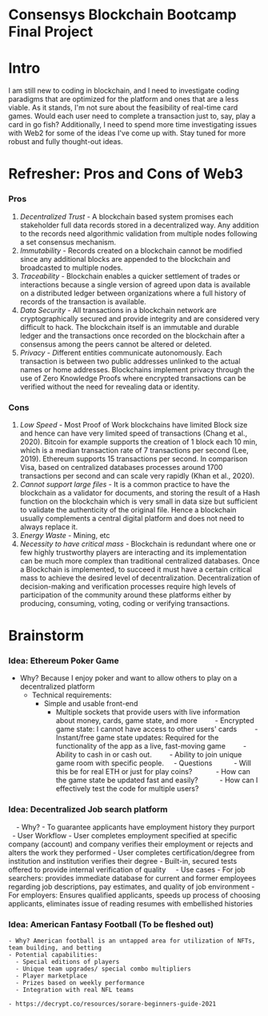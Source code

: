 # Consensys Blockchain Bootcamp Final Project

# Intro

I am still new to coding in blockchain, and I need to investigate coding paradigms that are optimized for the platform and ones that are a less viable. As it stands, I'm not sure about the feasibility of real-time card games. Would each user need to complete a transaction just to, say, play a card in go fish? Additionally, I need to spend more time investigating issues with Web2 for some of the ideas I've come up with. Stay tuned for more robust and fully thought-out ideas.
# Refresher: Pros and Cons of Web3

### Pros

1. *Decentralized Trust* - A blockchain based system promises each stakeholder full data records stored in a decentralized way. Any addition to the records need algorithmic validation from multiple nodes following a set consensus mechanism.
2. *Immutability -* Records created on a blockchain cannot be modified since any additional blocks are appended to the blockchain and broadcasted to multiple nodes.
3. *Traceability -* Blockchain enables a quicker settlement of trades or interactions because a single version of agreed upon data is available on a distributed ledger between organizations where a full history of records of the transaction is available.
4. *Data Security -* All transactions in a blockchain network are cryptographically secured and provide integrity and are considered very difficult to hack. The blockchain itself is an immutable and durable ledger and the transactions once recorded on the blockchain after a consensus among the peers cannot be altered or deleted.
5. *Privacy - D*ifferent entities communicate autonomously. Each transaction is between two public addresses unlinked to the actual names or home addresses. Blockchains implement privacy through the use of Zero Knowledge Proofs where encrypted transactions can be verified without the need for revealing data or identity.

### Cons

1. *Low Speed* -  Most Proof of Work blockchains have limited Block size and hence can have very limited speed of transactions (Chang et al., 2020). Bitcoin for example supports the creation of 1 block each 10 min, which is a median transaction rate of 7 transactions per second (Lee, 2019). Ethereum supports 15 transactions per second. In comparison Visa, based on centralized databases processes around 1700 transactions per second and can scale very rapidly (Khan et al., 2020).
2. *Cannot support large files* - It is a common practice to have the blockchain as a validator for documents, and storing the result of a Hash function on the blockchain which is very small in data size but sufficient to validate the authenticity of the original file. Hence a blockchain usually complements a central digital platform and does not need to always replace it.
3. *Energy Waste* - Mining, etc
4. *Necessity to have critical mass -* Blockchain is redundant where one or few highly trustworthy players are interacting and its implementation can be much more complex than traditional centralized databases. Once a Blockchain is implemented, to succeed it must have a certain critical mass to achieve the desired level of decentralization. Decentralization of decision-making and verification processes require high levels of participation of the community around these platforms either by producing, consuming, voting, coding or verifying transactions.

# Brainstorm

### Idea: Ethereum Poker Game
* Why? Because I enjoy poker and want to allow others to play on a decentralized platform
    *  Technical requirements:
        -  Simple and usable front-end
            *  Multiple sockets that provide users with live information about money, cards, game state, and more
        - Encrypted game state: I cannot have access to other users' cards
        - Instant/free game state updates: Required for the functionality of the app as a live, fast-moving game
        - Ability to cash in or cash out.
        - Ability to join unique game room with specific people.
    - Questions
          - Will this be for real ETH or just for play coins? 
          - How can the game state be updated fast and easily?
          - How can I effectively test the code for multiple users?

### Idea: Decentralized Job search platform

    - Why?
    - To guarantee applicants have employment history they purport
    - User Workflow
       - User completes employment specified at specific company (account) and company verifies their employment or rejects and alters the work they performed
       - User completes certification/degree from institution and institution verifies their degree
       - Built-in, secured tests offered to provide internal verification of quality
    - Use cases
       - For job searchers: provides immediate database for current and former employees regarding job descriptions, pay estimates, and quality of job environment
       - For employers: Ensures qualified applicants, speeds up process of choosing applicants, eliminates issue of reading resumes with embellished histories

### Idea: American Fantasy Football (To be fleshed out)

    - Why? American football is an untapped area for utilization of NFTs, team building, and betting
    - Potential capabilities:
      - Special editions of players
      - Unique team upgrades/ special combo multipliers
      - Player marketplace
      - Prizes based on weekly performance
      - Integration with real NFL teams

    - https://decrypt.co/resources/sorare-beginners-guide-2021

